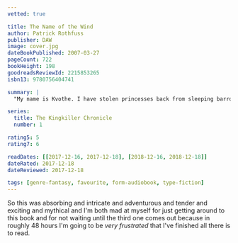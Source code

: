 ```yaml
---
vetted: true

title: The Name of the Wind
author: Patrick Rothfuss
publisher: DAW
image: cover.jpg
dateBookPublished: 2007-03-27
pageCount: 722
bookHeight: 198
goodreadsReviewId: 2215853265
isbn13: 9780756404741

summary: |
  "My name is Kvothe. I have stolen princesses back from sleeping barrow kings. I burned down the town of Trebon. I have spent the night with Felurian and left with both my sanity and my life. I was expelled from the University at a younger age than most people are allowed in. I tread paths by moonlight that others fear to speak of during day. I have talked to Gods, loved women, and written songs that make the minstrels weep. You may have heard of me." So begins a tale unequaled in fantasy literature — the story of a hero told in his own voice. It is a tale of sorrow, a tale of survival, a tale of one man's search for meaning in his universe, and how that search, and the indomitable will that drove it, gave birth to a legend.

series:
  title: The Kingkiller Chronicle
  number: 1

rating5: 5
rating7: 6

readDates: [[2017-12-16, 2017-12-18], [2018-12-16, 2018-12-18]]
dateRated: 2017-12-18
dateReviewed: 2017-12-18

tags: [genre-fantasy, favourite, form-audiobook, type-fiction]
---
```


So this was absorbing and intricate and adventurous and tender and exciting and mythical and I'm both mad at myself for just getting around to this book and for not waiting until the third one comes out because in roughly 48 hours I'm going to be _very frustrated_ that I've finished all there is to read.
